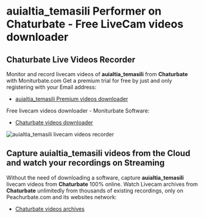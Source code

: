 # auialtia_temasili Performer on Chaturbate - Free LiveCam videos downloader

## Chaturbate Live Videos Recorder

Monitor and record livecam videos of **auialtia_temasili** from **Chaturbate** with Moniturbate.com
Get a premium trial for free by just and only registering with your Email address:
* [auialtia_temasili Premium videos downloader](https://moniturbate.com/request-demo-licence-key.html)

Free livecam videos downloader - Moniturbate Software:
* [Chaturbate videos downloader](https://moniturbate.com/moniturbate-download-software.html)

![auialtia_temasili livecam videos recorder](https://peachurnet.com/templates/moniturbate-software.png)


## Capture auialtia_temasili videos from the Cloud and watch your recordings on Streaming

Without the need of downloading a software, capture **auialtia_temasili** livecam videos from **Chaturbate** 100% online.
Watch Livecam archives from **Chaturbate** unlimitedly from thousands of existing recordings, only on Peachurbate.com and its websites network:
* [Chaturbate videos archives](https://peachurnet.com/)